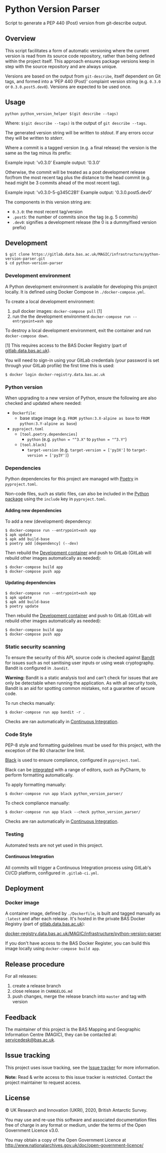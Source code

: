 # Python Version Parser

Script to generate a PEP 440 (Post) version from git-describe output.

## Overview

This script facilitates a form of automatic versioning where the current version is read from its source code
repository, rather than being defined within the project itself. This approach ensures package versions keep in step
with the source repository and are always unique.

Versions are based on the output from `git-describe`, itself dependent on Git tags, and formed into a 'PEP 440 (Post)'
complaint version string (e.g. `0.3.0` or `0.3.0.post5.dev0`). Versions are expected to be used once.

## Usage

```
python python_version_helper $(git describe --tags)
```

Where: `$(git describe --tags)` is the output of `git describe --tags`.

The generated version string will be written to *stdout*. If any errors occur they will be written to *stderr*.

Where a commit is a tagged version (e.g. a final release) the version is the same as the tag minus its prefix:

Example input: 'v0.3.0'
Example output: '0.3.0'

Otherwise, the commit will be treated as a post development release for/from the most recent tag plus the distance to
the head commit (e.g. head might be 3 commits ahead of the most recent tag).

Example input:  'v0.3.0-5-g345C2B1'
Example output: '0.3.0.post5.dev0'

The components in this version string are:

* `0.3.0`: the most recent tag/version
* `.post5`: the number of commits since the tag (e.g. 5 commits)
* `.dev0`: signifies a development release (the 0 is a dummy/fixed version prefix)

## Development

```shell
$ git clone https://gitlab.data.bas.ac.uk/MAGIC/infrastructure/python-version-parser.git
$ cd python-version-parser
```

### Development environment

A Python development environment is available for developing this project locally. It is defined using Docker Compose
in `./docker-compose.yml`.

To create a local development environment:

1. pull docker images: `docker-compose pull` [1]
3. run the the development environment `docker-compose run --entrypoint=ash app`

To destroy a local development environment, exit the container and run `docker-compose down`.

[1] This requires access to the BAS Docker Registry (part of [gitlab.data.bas.ac.uk](https://gitlab.data.bas.ac.uk)).

You will need to sign-in using your GitLab credentials (your password is set through your GitLab profile) the first
time this is used:

```shell
$ docker login docker-registry.data.bas.ac.uk
```

### Python version

When upgrading to a new version of Python, ensure the following are also checked and updated where needed:

* `Dockerfile`:
    * base stage image (e.g. `FROM python:3.X-alpine as base` to `FROM python:3.Y-alpine as base`)
* `pyproject.toml`
    * `[tool.poetry.dependencies]`
        * `python` (e.g. `python = "^3.X"` to `python = "^3.Y"`)
    * `[tool.black]`
        * `target-version` (e.g. `target-version = ['py3X']` to `target-version = ['py3Y']`)

### Dependencies

Python dependencies for this project are managed with [Poetry](https://python-poetry.org) in `pyproject.toml`.

Non-code files, such as static files, can also be included in the [Python package](#python-package) using the
`include` key in `pyproject.toml`.

#### Adding new dependencies

To add a new (development) dependency:

```shell
$ docker-compose run --entrypoint=ash app
$ apk update
$ apk add build-base
$ poetry add [dependency] (--dev)
```

Then rebuild the [Development container](#development-container) and push to GitLab (GitLab will rebuild other images
automatically as needed):

```shell
$ docker-compose build app
$ docker-compose push app
```

#### Updating dependencies

```shell
$ docker-compose run --entrypoint=ash app
$ apk update
$ apk add build-base
$ poetry update
```

Then rebuild the [Development container](#development-container) and push to GitLab (GitLab will rebuild other images
automatically as needed):

```shell
$ docker-compose build app
$ docker-compose push app
```

### Static security scanning

To ensure the security of this API, source code is checked against [Bandit](https://github.com/PyCQA/bandit) for issues
such as not sanitising user inputs or using weak cryptography. Bandit is configured in `.bandit`.

**Warning:** Bandit is a static analysis tool and can't check for issues that are only be detectable when running the
application. As with all security tools, Bandit is an aid for spotting common mistakes, not a guarantee of secure code.

To run checks manually:

```shell
$ docker-compose run app bandit -r .
```

Checks are ran automatically in [Continuous Integration](#continuous-integration).

### Code Style

PEP-8 style and formatting guidelines must be used for this project, with the exception of the 80 character line limit.

[Black](https://github.com/psf/black) is used to ensure compliance, configured in `pyproject.toml`.

Black can be [integrated](https://black.readthedocs.io/en/stable/editor_integration.html#pycharm-intellij-idea) with a
range of editors, such as PyCharm, to perform formatting automatically.

To apply formatting manually:

```shell
$ docker-compose run app black python_version_parser/
```

To check compliance manually:

```shell
$ docker-compose run app black --check python_version_parser/
```

Checks are ran automatically in [Continuous Integration](#continuous-integration).

### Testing

Automated tests are not yet used in this project.

#### Continuous Integration

All commits will trigger a Continuous Integration process using GitLab's CI/CD platform, configured in `.gitlab-ci.yml`.

## Deployment

### Docker image

A container image, defined by `./Dockerfile`, is built and tagged manually as `:latest` and after each release. It's
hosted in the private BAS Docker Registry (part of [gitlab.data.bas.ac.uk](https://gitlab.data.bas.ac.uk)):

[docker-registry.data.bas.ac.uk/MAGIC/infrastructure/python-version-parser](https://docker-registry.data.bas.ac.uk/magic/infrastructure/python-version-parser/container_registry)

If you don't have access to the BAS Docker Register, you can build this image locally using `docker-compose build app`.

## Release procedure

For all releases:

1. create a release branch
2. close release in `CHANGELOG.md`
3. push changes, merge the release branch into `master` and tag with version

## Feedback

The maintainer of this project is the BAS Mapping and Geographic Information Centre (MAGIC), they can be contacted at:
[servicedesk@bas.ac.uk](mailto:servicedesk@bas.ac.uk).

## Issue tracking

This project uses issue tracking, see the
[Issue tracker](https://gitlab.data.bas.ac.uk/MAGIC/infrastructure/python-version-parser/issues) for more information.

**Note:** Read & write access to this issue tracker is restricted. Contact the project maintainer to request access.

## License

© UK Research and Innovation (UKRI), 2020, British Antarctic Survey.

You may use and re-use this software and associated documentation files free of charge in any format or medium, under
the terms of the Open Government Licence v3.0.

You may obtain a copy of the Open Government Licence at http://www.nationalarchives.gov.uk/doc/open-government-licence/
